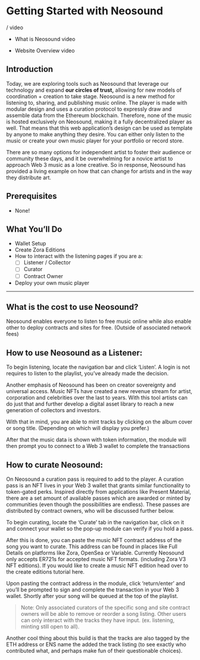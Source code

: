 # Getting Started with Neosound


/ video 

- What is Neosound video

- Website Overview video

## **Introduction**


Today, we are exploring tools such as Neosound that leverage our technology and expand **our circles of trust,** allowing for new models of coordination + creation to take stage. Neosound is a new method for listening to, sharing, and publishing music online. The player is made with modular design and uses a curation protocol to expressly draw and assemble data from the Ethereum blockchain.  Therefore, none of the music is hosted exclusively on Neosound, making it a fully decentralized player as well. That means that this web application’s design can be used as template by anyone to make anything they desire. You can either only listen to the music or create your own music player for your portfolio or record store.

There are so many options for independent artist to foster their audience or community these days, and it be overwhelming for a novice artist to approach Web 3 music as a lone creative. So in response, Neosound has provided a living example on how that can change for artists and in the way they distribute art. 

## **Prerequisites**

- None!

## **What You’ll Do**

- Wallet Setup
- Create Zora Editions
- How to interact with the listening pages if you are a:
    - [ ]  Listener / Collector
    - [ ]  Curator
    - [ ]  Contract Owner
- Deploy your own music player

---

## What is the cost to use Neosound?

Neosound enables everyone to listen to free music online while also enable other to deploy contracts and sites for free. (Outside of associated network fees)

## How to use Neosound as a Listener:

To begin listening, locate the navigation bar and click ‘Listen’. A login is not requires to listen to the playlist, you’ve already made the decision. 

Another emphasis of Neosound has been on creator sovereignty and universal access. Music NFTs have created a new revenue stream for artist, corporation and celebrities over the last to years. With this tool artists can do just that and further develop a digital asset library to reach a new generation of collectors and investors.  

With that in mind, you are able to mint tracks by clicking on the album cover or song title. (Depending on which will display you prefer.)

After that the music data is shown with token information, the module will then prompt you to connect to a Web 3 wallet to complete the transactions 


## How to curate Neosound: 

On Neosound a curation pass is required to add to the player. A curation pass is an NFT lives in your Web 3 wallet that grants similar functionality to token-gated perks. Inspired directly from applications like Present Material, there are a set amount of available passes which are awarded or minted by communities (even though the possibilities are endless). These passes are distributed by contract owners, who will be discussed further below.

To begin curating, locate the ‘Curate’ tab in the navigation bar, click on it and connect your wallet so the pop-up module can verify if you hold a pass. 

After this is done, you can paste the music NFT contract address of the song you want to curate. This address can be found in places like Full Details on platforms like Zora, OpenSea or Variable. Currently Neosound only accepts ER721s for accepted music NFT formats. (including Zora V3 NFT editions). If you would like to create a music NFT edition head over to the create editions tutorial here. 

Upon pasting the contract address in the module, click ‘return/enter’ and you’ll be prompted to sign and complete the transaction in your Web 3 wallet. Shortly after your song will be queued at the top of the playlist. 

> Note: Only associated curators of the specific song and site contract owners will be able to remove or reorder a song listing. Other users can only interact with the tracks they have input. (ex. listening, minting still open to all).

Another cool thing about this build is that the tracks are also tagged by the ETH address or ENS name the added the track listing (to see exactly who contributed what, and perhaps make fun of their questionable choices).

